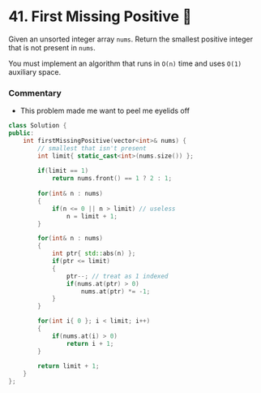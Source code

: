 # 41. First Missing Positive 🔴

Given an unsorted integer array ```nums```. Return the smallest positive integer that is not present in ```nums```.

You must implement an algorithm that runs in ```O(n)``` time and uses ```O(1)``` auxiliary space.

### Commentary

 - This problem made me want to peel me eyelids off

```cpp
class Solution {
public:
    int firstMissingPositive(vector<int>& nums) {
        // smallest that isn't present
        int limit{ static_cast<int>(nums.size()) };
        
        if(limit == 1)
            return nums.front() == 1 ? 2 : 1;
        
        for(int& n : nums)
        {
            if(n <= 0 || n > limit) // useless
                n = limit + 1;
        }

        for(int& n : nums)
        {
            int ptr{ std::abs(n) };
            if(ptr <= limit)
            {
                ptr--; // treat as 1 indexed
                if(nums.at(ptr) > 0)
                    nums.at(ptr) *= -1;
            }
        }

        for(int i{ 0 }; i < limit; i++)
        {
            if(nums.at(i) > 0)
                return i + 1;
        }
        
        return limit + 1;
    }
};
```
